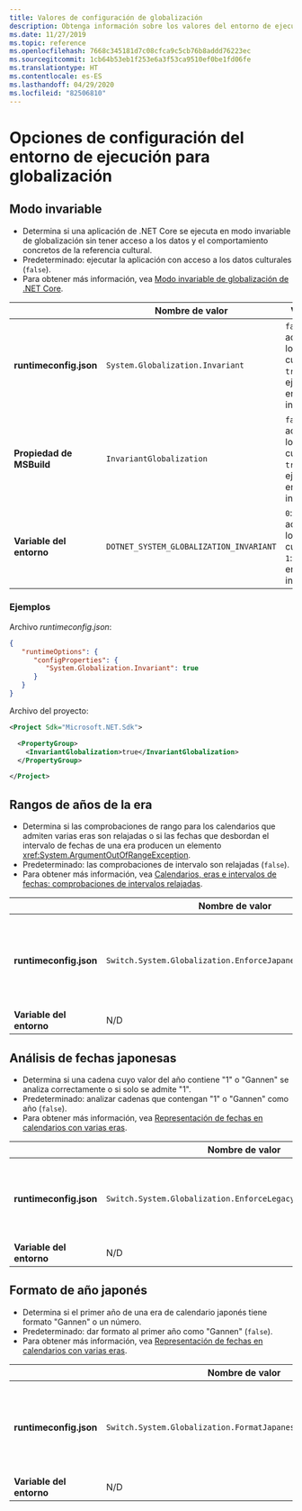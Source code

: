 ```yaml
---
title: Valores de configuración de globalización
description: Obtenga información sobre los valores del entorno de ejecución que configuran aspectos de globalización de una aplicación de .NET Core, por ejemplo, el procedimiento para analizar las fechas japonesas.
ms.date: 11/27/2019
ms.topic: reference
ms.openlocfilehash: 7668c345181d7c08cfca9c5cb76b8addd76223ec
ms.sourcegitcommit: 1cb64b53eb1f253e6a3f53ca9510ef0be1fd06fe
ms.translationtype: HT
ms.contentlocale: es-ES
ms.lasthandoff: 04/29/2020
ms.locfileid: "82506810"
---
```

# <a name="run-time-configuration-options-for-globalization"></a>Opciones de configuración del entorno de ejecución para globalización

## <a name="invariant-mode"></a>Modo invariable

- Determina si una aplicación de .NET Core se ejecuta en modo invariable de globalización sin tener acceso a los datos y el comportamiento concretos de la referencia cultural.
- Predeterminado: ejecutar la aplicación con acceso a los datos culturales (`false`).
- Para obtener más información, vea [Modo invariable de globalización de .NET Core](https://github.com/dotnet/runtime/blob/master/docs/design/features/globalization-invariant-mode.md).

| | Nombre de valor | Valores |
| - | - | - |
| **runtimeconfig.json** | `System.Globalization.Invariant` | `false`: acceder a los datos culturales.<br/>`true`: ejecutar en modo invariable. |
| **Propiedad de MSBuild** | `InvariantGlobalization` | `false`: acceder a los datos culturales.<br/>`true`: ejecutar en modo invariable. |
| **Variable del entorno** | `DOTNET_SYSTEM_GLOBALIZATION_INVARIANT` | `0`: acceder a los datos culturales.<br/>`1`: ejecutar en modo invariable. |

### <a name="examples"></a>Ejemplos

Archivo *runtimeconfig.json*:

```json
{
   "runtimeOptions": {
      "configProperties": {
         "System.Globalization.Invariant": true
      }
   }
}
```

Archivo del proyecto:

```xml
<Project Sdk="Microsoft.NET.Sdk">

  <PropertyGroup>
    <InvariantGlobalization>true</InvariantGlobalization>
  </PropertyGroup>

</Project>
```

## <a name="era-year-ranges"></a>Rangos de años de la era

- Determina si las comprobaciones de rango para los calendarios que admiten varias eras son relajadas o si las fechas que desbordan el intervalo de fechas de una era producen un elemento <xref:System.ArgumentOutOfRangeException>.
- Predeterminado: las comprobaciones de intervalo son relajadas (`false`).
- Para obtener más información, vea [Calendarios, eras e intervalos de fechas: comprobaciones de intervalos relajadas](../../standard/datetime/working-with-calendars.md#calendars-eras-and-date-ranges-relaxed-range-checks).

| | Nombre de valor | Valores |
| - | - | - |
| **runtimeconfig.json** | `Switch.System.Globalization.EnforceJapaneseEraYearRanges` | `false`: comprobaciones de intervalos relajadas.<br/>`true`: los desbordamientos causan una excepción. |
| **Variable del entorno** | N/D | N/D |

## <a name="japanese-date-parsing"></a>Análisis de fechas japonesas

- Determina si una cadena cuyo valor del año contiene "1" o "Gannen" se analiza correctamente o si solo se admite "1".
- Predeterminado: analizar cadenas que contengan "1" o "Gannen" como año (`false`).
- Para obtener más información, vea [Representación de fechas en calendarios con varias eras](../../standard/datetime/working-with-calendars.md#represent-dates-in-calendars-with-multiple-eras).

| | Nombre de valor | Valores |
| - | - | - |
| **runtimeconfig.json** | `Switch.System.Globalization.EnforceLegacyJapaneseDateParsing` | `false`: se admite "Gannen" o "1".<br/>`true`: solo se admite "1". |
| **Variable del entorno** | N/D | N/D |

## <a name="japanese-year-format"></a>Formato de año japonés

- Determina si el primer año de una era de calendario japonés tiene formato "Gannen" o un número.
- Predeterminado: dar formato al primer año como "Gannen" (`false`).
- Para obtener más información, vea [Representación de fechas en calendarios con varias eras](../../standard/datetime/working-with-calendars.md#represent-dates-in-calendars-with-multiple-eras).

| | Nombre de valor | Valores |
| - | - | - |
| **runtimeconfig.json** | `Switch.System.Globalization.FormatJapaneseFirstYearAsANumber` | `false`: dar formato como "Gannen".<br/>`true`: dar formato como número. |
| **Variable del entorno** | N/D | N/D |

